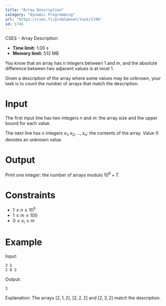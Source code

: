 ```yaml
---
title: "Array Description"
category: "Dynamic Programming"
url: "https://cses.fi/problemset/task/1746"
id: 1746
---
```


CSES - Array Description

  * **Time limit:** 1.00 s
  * **Memory limit:** 512 MB

You know that an array has $n$ integers between $1$ and $m$, and the absolute
difference between two adjacent values is at most $1$.

Given a description of the array where some values may be unknown, your task
is to count the number of arrays that match the description.

# Input

The first input line has two integers $n$ and $m$: the array size and the
upper bound for each value.

The next line has $n$ integers $x_1,x_2,\dots,x_n$: the contents of the array.
Value $0$ denotes an unknown value.

# Output

Print one integer: the number of arrays modulo $10^9+7$.

# Constraints

  * $1 \le n \le 10^5$
  * $1 \le m \le 100$
  * $0 \le x_i \le m$

# Example

Input:

    
    
    3 5
    2 0 2
    

Output:

    
    
    3
    

Explanation: The arrays $[2,1,2]$, $[2,2,2]$ and $[2,3,2]$ match the
description.

